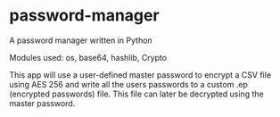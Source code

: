 # password-manager
A password manager written in Python

Modules used:
os, base64, hashlib, Crypto

This app will use a user-defined master password to encrypt a CSV file using AES 256 and write all the users passwords to a custom .ep (encrypted passwords) file. This file can later be decrypted using the master password.
